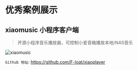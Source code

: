 # 优秀案例展示

## xiaomusic 小程序客户端

> 开源小程序音乐播放器，可控制小爱音箱播放本地/NAS音乐

![xiaomusic](/cases/0.jpeg)

`Github 地址`: https://github.com/F-loat/xiaoplayer
